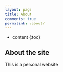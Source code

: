 ```yaml
---
layout: page
title: About
comments: true
permalink: /about/
---
```


* content
{:toc}

## About the site
This is a personal website 
 

